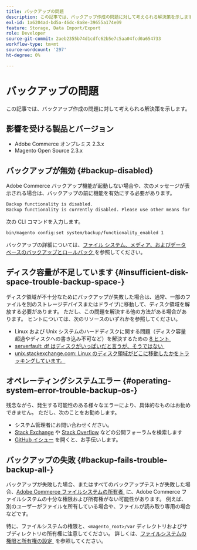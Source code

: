 ```yaml
---
title: バックアップの問題
description: この記事では、バックアップ作成の問題に対して考えられる解決策を示します。
exl-id: 1a6204ad-bd5a-46dc-8a8e-39655a174e09
feature: Storage, Data Import/Export
role: Developer
source-git-commit: 2aeb2355b74d1cdfc62b5e7c5aa04fcd0a654733
workflow-type: tm+mt
source-wordcount: '297'
ht-degree: 0%

---
```


# バックアップの問題

この記事では、バックアップ作成の問題に対して考えられる解決策を示します。

## 影響を受ける製品とバージョン

* Adobe Commerce オンプレミス 2.3.x
* Magento Open Source 2.3.x

## バックアップが無効 {#backup-disabled}

Adobe Commerce バックアップ機能が起動しない場合や、次のメッセージが表示される場合は、バックアップの前に機能を有効にする必要があります。

```bash
Backup functionality is disabled.
Backup functionality is currently disabled. Please use other means for backups.
```

次の CLI コマンドを入力します。

```bash
bin/magento config:set system/backup/functionality_enabled 1
```

バックアップの詳細については、[&#x200B; ファイル システム、メディア、およびデータベースのバックアップとロールバック &#x200B;](https://experienceleague.adobe.com/ja/docs/commerce-operations/installation-guide/tutorials/backup) を参照してください。

## ディスク容量が不足しています {#insufficient-disk-space-trouble-backup-space-}

ディスク領域が不十分なためにバックアップが失敗した場合は、通常、一部のファイルを別のストレージデバイスまたはドライブに移動して、ディスク領域を解放する必要があります。 ただし、この問題を解決する他の方法がある場合があります。 ヒントについては、次のリソースのいずれかを参照してください。

* Linux および Unix システムのハードディスクに関する問題（ディスク容量超過やディスクへの書き込み不可など）を解決するための [8 ヒント &#x200B;](https://www.cyberciti.biz/datacenter/linux-unix-bsd-osx-cannot-write-to-hard-disk)
* [serverfault: df はディスクがいっぱいだと言うが、そうではない &#x200B;](https://serverfault.com/questions/315181/df-says-disk-is-full-but-it-is-not)
* [unix.stackexchange.com: Linux のディスク領域がどこに移動したかをトラッキングしています。](https://unix.stackexchange.com/questions/125429/tracking-down-where-disk-space-has-gone-on-linux)

## オペレーティングシステムエラー {#operating-system-error-trouble-backup-os-}

残念ながら、発生する可能性のある様々なエラーにより、具体的なものはお勧めできません。 ただし、次のことをお勧めします。

* システム管理者にお問い合わせください。
* [Stack Exchange](https://unix.stackexchange.com) や [Stack Overflow](https://stackoverflow.com) などの公開フォーラムを検索します
* [GitHub イシュー &#x200B;](https://github.com/magento/magento2/issues) を開くと、お手伝いします。

## バックアップの失敗 {#backup-fails-trouble-backup-all-}

バックアップが失敗した場合、またはすべてのバックアップテストが失敗した場合、[Adobe Commerce ファイルシステムの所有者 &#x200B;](https://experienceleague.adobe.com/ja/docs/commerce-operations/installation-guide/prerequisites/file-system/overview) に、Adobe Commerce ファイルシステムの十分な権限および所有権がない可能性があります。 例えば、別のユーザーがファイルを所有している場合や、ファイルが読み取り専用の場合などです。

特に、ファイルシステムの権限と、`<magento_root>/var` ディレクトリおよびサブディレクトリの所有権に注意してください。 詳しくは、[&#x200B; ファイルシステムの権限と所有権の設定 &#x200B;](https://experienceleague.adobe.com/ja/docs/commerce-operations/installation-guide/prerequisites/file-system/configure-permissions) を参照してください。
